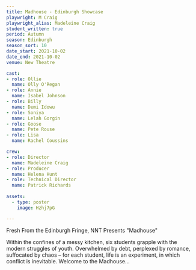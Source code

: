 ```yaml
---
title: Madhouse - Edinburgh Showcase
playwright: M Craig
playwright_alias: Madeleine Craig 
student_written: true
period: Autumn
season: Edinburgh
season_sort: 10
date_start: 2021-10-02
date_end: 2021-10-02
venue: New Theatre

cast:
- role: Ollie
  name: Olly O'Regan
- role: Annie
  name: Isabel Johnson
- role: Billy
  name: Demi Idowu
- role: Soniya
  name: Lelah Gorgin
- role: Goose
  name: Pete Rouse
- role: Lisa
  name: Rachel Coussins

crew: 
- role: Director
  name: Madeleine Craig
- role: Producer
  name: Helena Hunt
- role: Technical Director 
  name: Patrick Richards
  
assets:
  - type: poster
    image: Hzhj7pG

---
```


Fresh From the Edinburgh Fringe, NNT Presents "Madhouse"

Within the confines of a messy kitchen, six students grapple with the modern struggles of youth. Overwhelmed by debt, perplexed by romance, suffocated by chaos – for each student, life is an experiment, in which conflict is inevitable. Welcome to the Madhouse...
